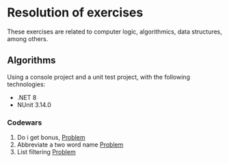 # Resolution of exercises
These exercises are related to computer logic, algorithmics, data structures, among others.
## Algorithms
Using a console project and a unit test project, with the following technologies:
- .NET 8
- NUnit 3.14.0
### Codewars
1) Do i get bonus, [Problem](/Exercises.Algorithms/Codewars/DoIGetBonus/DoIGetBonus.md)
2) Abbreviate a two word name [Problem](/Exercises.Algorithms/Codewars/AbbreviateATwoWordName/AbbreviateATwoWordName.md)
3) List filtering [Problem](/Exercises.Algorithms/Codewars/ListFiltering/ListFiltering.md)

